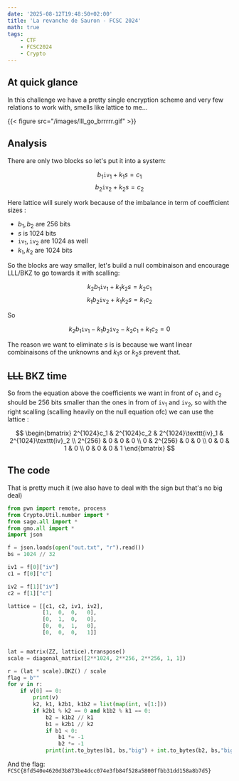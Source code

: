 ```yaml
---
date: '2025-08-12T19:48:50+02:00'
title: 'La revanche de Sauron - FCSC 2024'
math: true
tags:
    - CTF
    - FCSC2024
    - Crypto
---
```


## At quick glance

In this challenge we have a pretty single encryption scheme and very few relations to work with, smells like lattice to me...

{{< figure src="/images/lll_go_brrrrr.gif" >}}

## Analysis

There are only two blocks so let's put it into a system:

$$b_1 \texttt{iv}_1 + k_1 s = c_1$$
$$b_2 \texttt{iv}_2 + k_2 s = c_2$$

Here lattice will surely work because of the imbalance in term of coefficient sizes :

- $b_1, b_2$ are 256 bits
- $s$ is 1024 bits
- $\texttt{iv}_1, \texttt{iv}_2$ are 1024 as well
- $k_1, k_2$ are 1024 bits

So the blocks are way smaller, let's build a null combinaison and encourage LLL/BKZ to go towards it with scalling:

$$k_2 b_1 \texttt{iv}_1 + k_1 k_2 s = k_2 c_1$$
$$k_1 b_2 \texttt{iv}_2 + k_1 k_2 s = k_1 c_2$$

So

$$k_2 b_1 \texttt{iv}_1 - k_1 b_2 \texttt{iv}_2 - k_2 c_1 + k_1 c_2 = 0$$

The reason we want to eliminate $s$ is is because we want linear combinaisons of the unknowns and $k_1 s$ or $k_2 s$ prevent that.

## ~~LLL~~ BKZ time

So from the equation above the coefficients we want in front of $c_1$ and $c_2$ should be 256 bits smaller than the ones in from of $\texttt{iv}_1$ and $\texttt{iv}_2$, so with the right scalling (scalling heavily on the null equation ofc) we can use the lattice :

$$
\begin{bmatrix}
    2^{1024}c_1 & 2^{1024}c_2 & 2^{1024}\texttt{iv}_1 & 2^{1024}\texttt{iv}_2 \\
    2^{256} & 0 & 0 & 0 \\
    0 & 2^{256} & 0 & 0 \\
    0 & 0 & 1 & 0 \\
    0 & 0 & 0 & 1
\end{bmatrix}
$$

## The code

That is pretty much it (we also have to deal with the sign but that's no big deal)

```python
from pwn import remote, process
from Crypto.Util.number import *
from sage.all import *
from gmo.all import *
import json

f = json.loads(open("out.txt", "r").read())
bs = 1024 // 32

iv1 = f[0]["iv"]
c1 = f[0]["c"]

iv2 = f[1]["iv"]
c2 = f[1]["c"]

lattice = [[c1, c2, iv1, iv2],
           [1,  0,  0,   0],
           [0,  1,  0,   0],
           [0,  0,  1,   0],
           [0,  0,  0,   1]]


lat = matrix(ZZ, lattice).transpose()
scale = diagonal_matrix([2**1024, 2**256, 2**256, 1, 1])

r = (lat * scale).BKZ() / scale
flag = b""
for v in r:
    if v[0] == 0:
        print(v)
        k2, k1, k2b1, k1b2 = list(map(int, v[1:]))
        if k2b1 % k2 == 0 and k1b2 % k1 == 0:
            b2 = k1b2 // k1
            b1 = k2b1 // k2
            if b1 < 0:
                b1 *= -1
                b2 *= -1
            print(int.to_bytes(b1, bs,"big") + int.to_bytes(b2, bs,"big"))

```

And the flag: `FCSC{8fd540e4620d3b873be4dcc074e3fb84f528a5800ffbb31dd158a8b7d5}`
